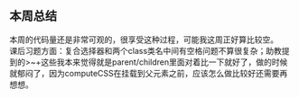## 本周总结

本周的代码量还是非常可观的，很享受这种过程，可能我这周正好算比较空。  
课后习题方面：复合选择器和两个class类名中间有空格问题不算很复杂；助教提到的>~+这些我本来觉得就是parent/children里面对着比一下就好了，做的时候就郁闷了，因为computeCSS在挂载到父元素之前，应该怎么做比较好还需要再想想。   